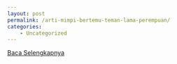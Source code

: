 ```yaml
---
layout: post
permalink: /arti-mimpi-bertemu-teman-lama-perempuan/
categories:
    - Uncategorized
---
```


[Baca Selengkapnya](/04)